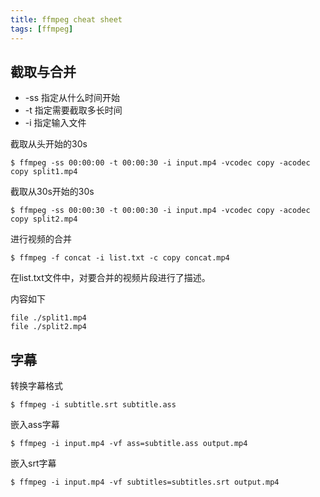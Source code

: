 ```yaml
---
title: ffmpeg cheat sheet
tags: [ffmpeg]
---
```


## 截取与合并

* -ss 指定从什么时间开始
* -t 指定需要截取多长时间
* -i 指定输入文件

截取从头开始的30s

    $ ffmpeg -ss 00:00:00 -t 00:00:30 -i input.mp4 -vcodec copy -acodec copy split1.mp4

截取从30s开始的30s

    $ ffmpeg -ss 00:00:30 -t 00:00:30 -i input.mp4 -vcodec copy -acodec copy split2.mp4

进行视频的合并

    $ ffmpeg -f concat -i list.txt -c copy concat.mp4

在list.txt文件中，对要合并的视频片段进行了描述。

内容如下

```
file ./split1.mp4
file ./split2.mp4
```

## 字幕

转换字幕格式

    $ ffmpeg -i subtitle.srt subtitle.ass

嵌入ass字幕

    $ ffmpeg -i input.mp4 -vf ass=subtitle.ass output.mp4

嵌入srt字幕

    $ ffmpeg -i input.mp4 -vf subtitles=subtitles.srt output.mp4

